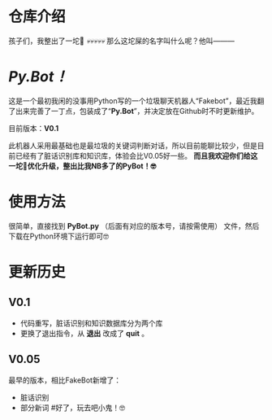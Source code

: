 # 仓库介绍
孩子们，我整出了一坨💩 _💀💀💀💀💀_
那么这坨屎的名字叫什么呢？他叫———
# _Py.Bot！_
这是一个最初我闲的没事用Python写的一个垃圾聊天机器人“Fakebot”，最近我翻了出来完善了一丁点，包装成了“__Py.Bot__”，并决定放在Github时不时更新维护。

目前版本：__V0.1__

此机器人采用最基础也是最垃圾的关键词判断对话，所以目前能聊比较少，但是目前已经有了脏话识别库和知识库，体验会比V0.05好一些。 __而且我欢迎你们给这一坨💩优化升级，整出比我NB多了的PyBot！🤓__

# 使用方法
很简单，直接找到 __PyBot.py__ （后面有对应的版本号，请按需使用） 文件，然后下载在Python环境下运行即可🤓
# 更新历史
## V0.1
* 代码重写，脏话识别和知识数据库分为两个库
* 更换了退出指令，从 __退出__ 改成了 __quit__ 。
## V0.05
最早的版本，相比FakeBot新增了：
* 脏话识别
* 部分新词
#好了，玩去吧小鬼！🤓

